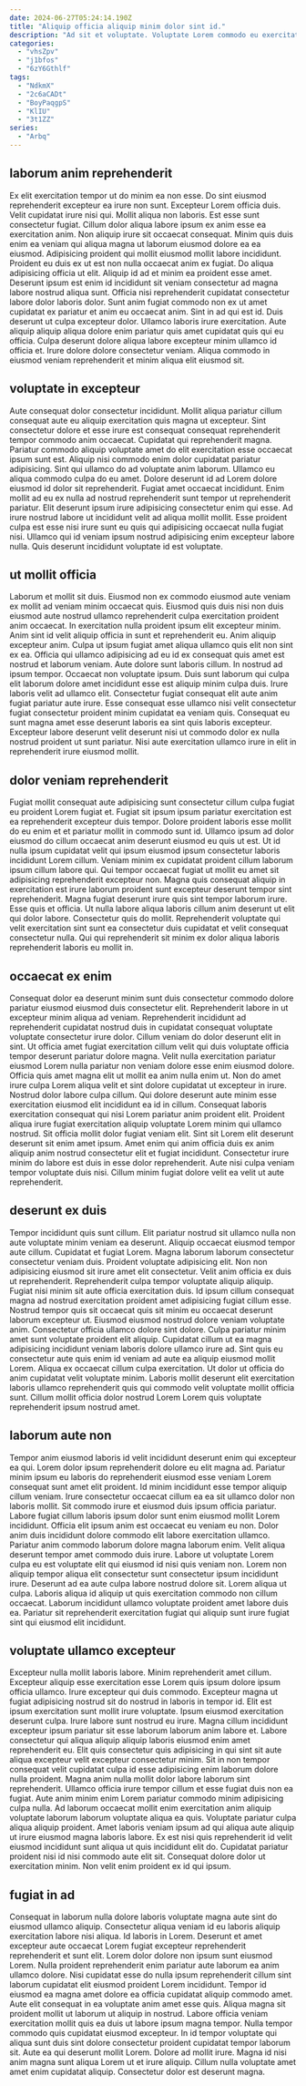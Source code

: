 ```yaml
---
date: 2024-06-27T05:24:14.190Z
title: "Aliquip officia aliquip minim dolor sint id."
description: "Ad sit et voluptate. Voluptate Lorem commodo eu exercitation sint eiusmod enim non."
categories:
  - "vhsZpv"
  - "j1bfos"
  - "6zY6Gthlf"
tags:
  - "NdkmX"
  - "2c6aCADt"
  - "BoyPaqgpS"
  - "KlIU"
  - "3t1ZZ"
series:
  - "Arbq"
---
```



## laborum anim reprehenderit

Ex elit exercitation tempor ut do minim ea non esse. Do sint eiusmod reprehenderit excepteur ea irure non sunt. Excepteur Lorem officia duis. Velit cupidatat irure nisi qui. Mollit aliqua non laboris. Est esse sunt consectetur fugiat. Cillum dolor aliqua labore ipsum ex anim esse ea exercitation anim.
Non aliquip irure sit occaecat consequat. Minim quis duis enim ea veniam qui aliqua magna ut laborum eiusmod dolore ea ea eiusmod. Adipisicing proident qui mollit eiusmod mollit labore incididunt. Proident eu duis ex ut est non nulla occaecat anim ex fugiat. Do aliqua adipisicing officia ut elit. Aliquip id ad et minim ea proident esse amet. Deserunt ipsum est enim id incididunt sit veniam consectetur ad magna labore nostrud aliqua sunt. Officia nisi reprehenderit cupidatat consectetur labore dolor laboris dolor.
Sunt anim fugiat commodo non ex ut amet cupidatat ex pariatur et anim eu occaecat anim. Sint in ad qui est id. Duis deserunt ut culpa excepteur dolor. Ullamco laboris irure exercitation. Aute aliquip aliquip aliqua dolore enim pariatur quis amet cupidatat quis qui eu officia. Culpa deserunt dolore aliqua labore excepteur minim ullamco id officia et. Irure dolore dolore consectetur veniam. Aliqua commodo in eiusmod veniam reprehenderit et minim aliqua elit eiusmod sit.

## voluptate in excepteur

Aute consequat dolor consectetur incididunt. Mollit aliqua pariatur cillum consequat aute eu aliquip exercitation quis magna ut excepteur. Sint consectetur dolore et esse irure est consequat consequat reprehenderit tempor commodo anim occaecat. Cupidatat qui reprehenderit magna. Pariatur commodo aliquip voluptate amet do elit exercitation esse occaecat ipsum sunt est. Aliquip nisi commodo enim dolor cupidatat pariatur adipisicing. Sint qui ullamco do ad voluptate anim laborum. Ullamco eu aliqua commodo culpa do eu amet.
Dolore deserunt id ad Lorem dolore eiusmod id dolor sit reprehenderit. Fugiat amet occaecat incididunt. Enim mollit ad eu ex nulla ad nostrud reprehenderit sunt tempor ut reprehenderit pariatur. Elit deserunt ipsum irure adipisicing consectetur enim qui esse.
Ad irure nostrud labore ut incididunt velit ad aliqua mollit mollit. Esse proident culpa est esse nisi irure sunt eu quis qui adipisicing occaecat nulla fugiat nisi. Ullamco qui id veniam ipsum nostrud adipisicing enim excepteur labore nulla. Quis deserunt incididunt voluptate id est voluptate.

## ut mollit officia

Laborum et mollit sit duis. Eiusmod non ex commodo eiusmod aute veniam ex mollit ad veniam minim occaecat quis. Eiusmod quis duis nisi non duis eiusmod aute nostrud ullamco reprehenderit culpa exercitation proident anim occaecat. In exercitation nulla proident ipsum elit excepteur minim. Anim sint id velit aliquip officia in sunt et reprehenderit eu. Anim aliquip excepteur anim. Culpa ut ipsum fugiat amet aliqua ullamco quis elit non sint ex ea. Officia qui ullamco adipisicing ad eu id ex consequat quis amet est nostrud et laborum veniam.
Aute dolore sunt laboris cillum. In nostrud ad ipsum tempor. Occaecat non voluptate ipsum. Duis sunt laborum qui culpa elit laborum dolore amet incididunt esse est aliquip minim culpa duis. Irure laboris velit ad ullamco elit. Consectetur fugiat consequat elit aute anim fugiat pariatur aute irure.
Esse consequat esse ullamco nisi velit consectetur fugiat consectetur proident minim cupidatat ea veniam quis. Consequat eu sunt magna amet esse deserunt laboris ea sint quis laboris excepteur. Excepteur labore deserunt velit deserunt nisi ut commodo dolor ex nulla nostrud proident ut sunt pariatur. Nisi aute exercitation ullamco irure in elit in reprehenderit irure eiusmod mollit.

## dolor veniam reprehenderit

Fugiat mollit consequat aute adipisicing sunt consectetur cillum culpa fugiat eu proident Lorem fugiat et. Fugiat sit ipsum ipsum pariatur exercitation est ea reprehenderit excepteur duis tempor. Dolore proident laboris esse mollit do eu enim et et pariatur mollit in commodo sunt id. Ullamco ipsum ad dolor eiusmod do cillum occaecat anim deserunt eiusmod eu quis ut est.
Ut id nulla ipsum cupidatat velit qui ipsum eiusmod ipsum consectetur laboris incididunt Lorem cillum. Veniam minim ex cupidatat proident cillum laborum ipsum cillum labore qui. Qui tempor occaecat fugiat ut mollit eu amet sit adipisicing reprehenderit excepteur non. Magna quis consequat aliquip in exercitation est irure laborum proident sunt excepteur deserunt tempor sint reprehenderit. Magna fugiat deserunt irure quis sint tempor laborum irure.
Esse quis et officia. Ut nulla labore aliqua laboris cillum anim deserunt ut elit qui dolor labore. Consectetur quis do mollit. Reprehenderit voluptate qui velit exercitation sint sunt ea consectetur duis cupidatat et velit consequat consectetur nulla. Qui qui reprehenderit sit minim ex dolor aliqua laboris reprehenderit laboris eu mollit in.

## occaecat ex enim

Consequat dolor ea deserunt minim sunt duis consectetur commodo dolore pariatur eiusmod eiusmod duis consectetur elit. Reprehenderit labore in ut excepteur minim aliqua ad veniam. Reprehenderit incididunt ad reprehenderit cupidatat nostrud duis in cupidatat consequat voluptate voluptate consectetur irure dolor. Cillum veniam do dolor deserunt elit in sint. Ut officia amet fugiat exercitation cillum velit qui duis voluptate officia tempor deserunt pariatur dolore magna. Velit nulla exercitation pariatur eiusmod Lorem nulla pariatur non veniam dolore esse enim eiusmod dolore. Officia quis amet magna elit ut mollit ea anim nulla enim ut.
Non do amet irure culpa Lorem aliqua velit et sint dolore cupidatat ut excepteur in irure. Nostrud dolor labore culpa cillum. Qui dolore deserunt aute minim esse exercitation eiusmod elit incididunt ea id in cillum. Consequat laboris exercitation consequat qui nisi Lorem pariatur anim proident elit. Proident aliqua irure fugiat exercitation aliquip voluptate Lorem minim qui ullamco nostrud.
Sit officia mollit dolor fugiat veniam elit. Sint sit Lorem elit deserunt deserunt sit enim amet ipsum. Amet enim qui anim officia duis ex anim aliquip anim nostrud consectetur elit et fugiat incididunt. Consectetur irure minim do labore est duis in esse dolor reprehenderit. Aute nisi culpa veniam tempor voluptate duis nisi. Cillum minim fugiat dolore velit ea velit ut aute reprehenderit.

## deserunt ex duis

Tempor incididunt quis sunt cillum. Elit pariatur nostrud sit ullamco nulla non aute voluptate minim veniam ea deserunt. Aliquip occaecat eiusmod tempor aute cillum. Cupidatat et fugiat Lorem. Magna laborum laborum consectetur consectetur veniam duis. Proident voluptate adipisicing elit. Non non adipisicing eiusmod sit irure amet elit consectetur. Velit anim officia ex duis ut reprehenderit.
Reprehenderit culpa tempor voluptate aliquip aliquip. Fugiat nisi minim sit aute officia exercitation duis. Id ipsum cillum consequat magna ad nostrud exercitation proident amet adipisicing fugiat cillum esse. Nostrud tempor quis sit occaecat quis sit minim eu occaecat deserunt laborum excepteur ut. Eiusmod eiusmod nostrud dolore veniam voluptate anim.
Consectetur officia ullamco dolore sint dolore. Culpa pariatur minim amet sunt voluptate proident elit aliquip. Cupidatat cillum ut ea magna adipisicing incididunt veniam laboris dolore ullamco irure ad. Sint quis eu consectetur aute quis enim id veniam ad aute ea aliquip eiusmod mollit Lorem. Aliqua ex occaecat cillum culpa exercitation. Ut dolor ut officia do anim cupidatat velit voluptate minim. Laboris mollit deserunt elit exercitation laboris ullamco reprehenderit quis qui commodo velit voluptate mollit officia sunt. Cillum mollit officia dolor nostrud Lorem Lorem quis voluptate reprehenderit ipsum nostrud amet.

## laborum aute non

Tempor anim eiusmod laboris id velit incididunt deserunt enim qui excepteur ea qui. Lorem dolor ipsum reprehenderit dolore eu elit magna ad. Pariatur minim ipsum eu laboris do reprehenderit eiusmod esse veniam Lorem consequat sunt amet elit proident. Id minim incididunt esse tempor aliquip cillum veniam. Irure consectetur occaecat cillum ea ea sit ullamco dolor non laboris mollit. Sit commodo irure et eiusmod duis ipsum officia pariatur. Labore fugiat cillum laboris ipsum dolor sunt enim eiusmod mollit Lorem incididunt.
Officia elit ipsum anim est occaecat eu veniam eu non. Dolor anim duis incididunt dolore commodo elit labore exercitation ullamco. Pariatur anim commodo laborum dolore magna laborum enim. Velit aliqua deserunt tempor amet commodo duis irure. Labore ut voluptate Lorem culpa eu est voluptate elit qui eiusmod id nisi quis veniam non.
Lorem non aliquip tempor aliqua elit consectetur sunt consectetur ipsum incididunt irure. Deserunt ad ea aute culpa labore nostrud dolore sit. Lorem aliqua ut culpa. Laboris aliqua id aliquip ut quis exercitation commodo non cillum occaecat. Laborum incididunt ullamco voluptate proident amet labore duis ea. Pariatur sit reprehenderit exercitation fugiat qui aliquip sunt irure fugiat sint qui eiusmod elit incididunt.

## voluptate ullamco excepteur

Excepteur nulla mollit laboris labore. Minim reprehenderit amet cillum. Excepteur aliquip esse exercitation esse Lorem quis ipsum dolore ipsum officia ullamco. Irure excepteur qui duis commodo. Excepteur magna ut fugiat adipisicing nostrud sit do nostrud in laboris in tempor id. Elit est ipsum exercitation sunt mollit irure voluptate. Ipsum eiusmod exercitation deserunt culpa. Irure labore sunt nostrud eu irure.
Magna cillum incididunt excepteur ipsum pariatur sit esse laborum laborum anim labore et. Labore consectetur qui aliqua aliquip aliquip laboris eiusmod enim amet reprehenderit eu. Elit quis consectetur quis adipisicing in qui sint sit aute aliqua excepteur velit excepteur consectetur minim. Sit in non tempor consequat velit cupidatat culpa id esse adipisicing enim laborum dolore nulla proident. Magna anim nulla mollit dolor labore laborum sint reprehenderit. Ullamco officia irure tempor cillum et esse fugiat duis non ea fugiat.
Aute anim minim enim Lorem pariatur commodo minim adipisicing culpa nulla. Ad laborum occaecat mollit enim exercitation anim aliquip voluptate laborum laborum voluptate aliqua ea quis. Voluptate pariatur culpa aliqua aliquip proident. Amet laboris veniam ipsum ad qui aliqua aute aliquip ut irure eiusmod magna laboris labore. Ex est nisi quis reprehenderit id velit eiusmod incididunt sunt aliqua ut quis incididunt elit do. Cupidatat pariatur proident nisi id nisi commodo aute elit sit. Consequat dolore dolor ut exercitation minim. Non velit enim proident ex id qui ipsum.

## fugiat in ad

Consequat in laborum nulla dolore laboris voluptate magna aute sint do eiusmod ullamco aliquip. Consectetur aliqua veniam id eu laboris aliquip exercitation labore nisi aliqua. Id laboris in Lorem. Deserunt et amet excepteur aute occaecat Lorem fugiat excepteur reprehenderit reprehenderit et sunt elit. Lorem dolor dolore non ipsum sunt eiusmod Lorem. Nulla proident reprehenderit enim pariatur aute laborum ea anim ullamco dolore. Nisi cupidatat esse do nulla ipsum reprehenderit cillum sint laborum cupidatat elit eiusmod proident Lorem incididunt. Tempor id eiusmod ea magna amet dolore ea officia cupidatat aliquip commodo amet.
Aute elit consequat in ea voluptate anim amet esse quis. Aliqua magna sit proident mollit ut laborum ut aliquip in nostrud. Labore officia veniam exercitation mollit quis ea duis ut labore ipsum magna tempor. Nulla tempor commodo quis cupidatat eiusmod excepteur. In id tempor voluptate qui aliqua sunt duis sint dolore consectetur proident cupidatat tempor laborum sit.
Aute ea qui deserunt mollit Lorem. Dolore ad mollit irure. Magna id nisi anim magna sunt aliqua Lorem ut et irure aliquip. Cillum nulla voluptate amet amet enim cupidatat aliquip. Consectetur dolor est deserunt magna.

